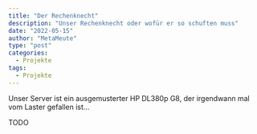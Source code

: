 ```yaml
---
title: "Der Rechenknecht"
description: "Unser Rechenknecht oder wofür er so schuften muss"
date: "2022-05-15"
author: "MetaMeute"
type: "post"
categories:
  - Projekte
tags:
  - Projekte
---
```


Unser Server ist ein ausgemusterter HP DL380p G8, der irgendwann mal vom Laster gefallen ist...

TODO
